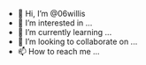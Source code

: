 - 👋 Hi, I’m @06willis
- 👀 I’m interested in ...
- 🌱 I’m currently learning ...
- 💞️ I’m looking to collaborate on ...
- 📫 How to reach me ...

<!---
06willis/06willis is a ✨ special ✨ repository because its `README.md` (this file) appears on your GitHub profile.
You can click the Preview link to take a look at your changes.
--->
